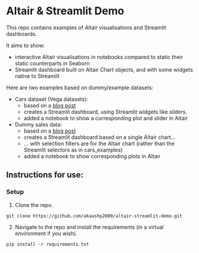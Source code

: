 # Altair & Streamlit Demo

This repo contains examples of Altair visualisations and Streamlit dashboards.

It aims to show:
* interactive Altair visualisations in notebooks compared to static their static counterparts in Seaborn
* Streamlit dashboard built on Altair Chart objects, and with some widgets native to Streamlit

Here are two examples based on dummy/example datasets:

* Cars dataset (Vega datasets): 
  * based on a [blog post](https://sakizo-blog.com/en/586/)
  * creates a Streamlit dashboard, using Streamlit widgets like sliders.
  * added a notebook to show a corresponding plot and slider in Altair
* Dummy sales data: 
  * based on a [blog post](https://blog.streamlit.io/drill-downs-and-filtering-with-streamlit-and-altair/)
  * creates a Streamlit dashboard based on a single Altair chart...
  *   ... with selection filters are for the Altair chart (rather than the Streamlit selectors as in cars_examples)
  * added a notebook to show corresponding plots in Altair

## Instructions for use:

### Setup

1. Clone the repo.

``` git clone https://github.com/akaashp2000/altair-streamlit-demo.git ```

2. Navigate to the repo and install the requirements (in a virtual environment if you wish).

``` pip install -r requirements.txt ```
